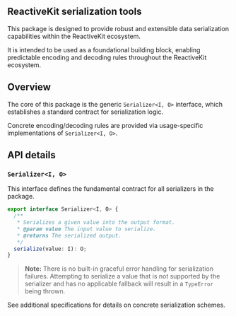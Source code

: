 ## ReactiveKit serialization tools

This package is designed to provide robust and extensible data serialization capabilities within the ReactiveKit ecosystem.

It is intended to be used as a foundational building block, enabling predictable encoding and decoding rules throughout the ReactiveKit ecosystem.

## Overview

The core of this package is the generic `Serializer<I, O>` interface, which establishes a standard contract for serialization logic.

Concrete encoding/decoding rules are provided via usage-specific implementations of `Serializer<I, O>`.

## API details

### `Serializer<I, O>`

This interface defines the fundamental contract for all serializers in the package.

```typescript
export interface Serializer<I, O> {
  /**
   * Serializes a given value into the output format.
   * @param value The input value to serialize.
   * @returns The serialized output.
   */
  serialize(value: I): O;
}
```
> **Note:** There is no built-in graceful error handling for serialization failures. Attempting to serialize a value that is not supported by the serializer and has no applicable fallback will result in a `TypeError` being thrown.

See additional specifications for details on concrete serialization schemes.
